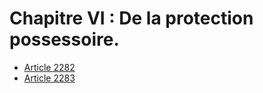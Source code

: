 # Chapitre VI : De la protection possessoire.

- [Article 2282](article-2282.md)
- [Article 2283](article-2283.md)
